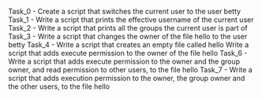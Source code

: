 Task_0 - Create a script that switches the current user to the user betty
Task_1 - Write a script that prints the effective username of the current user
Task_2 - Write a script that prints all the groups the current user is part of
Task_3 - Write a script that changes the owner of the file hello to the user betty
Task_4 - Write a script that creates an empty file called hello
Write a script that adds execute permission to the owner of the file hello
Task_6 - Write a script that adds execute permission to the owner and the group owner, and read permission to other users, to the file hello
Task_7 - Write a script that adds execution permission to the owner, the group owner and the other users, to the file hello
